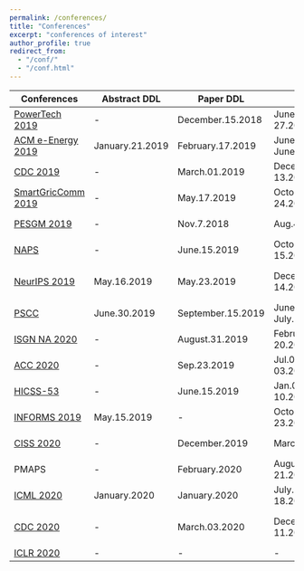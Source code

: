 ```yaml
---
permalink: /conferences/
title: "Conferences"
excerpt: "conferences of interest"
author_profile: true
redirect_from: 
  - "/conf/"
  - "/conf.html"
---
```


| Conferences                                                                        | Abstract DDL | Paper DDL    | Date                | Location     | Status            |
|------------------------------------------------------------------------------------|--------------|--------------|---------------------|--------------|-------------------|
| [PowerTech 2019](https://attend.ieee.org/powertech-2019/)       | -           |   December.15.2018    |  June.23-27.2019    | Milano, Italy |    -           |
| [ACM e-Energy 2019](https://energy.acm.org/conferences/eenergy/2019/)       | January.21.2019            |    February.17.2019     |  June.25-June.28.2019    | Phoenix, AZ |    -           |
| [CDC 2019](http://cdc2019.ieeecss.org/)      | -            |    March.01.2019 |  December.11-13.2019                   | Nice, France |   -        |
| [SmartGricComm 2019](https://sgc2019.ieee-smartgridcomm.org/)       | -            |    May.17.2019     |  October.21-24.2020    | Beijing, China |    -           |
| [PESGM 2019](http://pes-gm.org)  | -            | Nov.7.2018 | Aug.4-8.2019 | Atlanta, GA | ccc (poster) |
| [NAPS](https://www.wichita.edu/academics/engineering/naps2019/index.php)   | -            |    June.15.2019       |        October.13-15.2019             |    Wichita, Kansas        |         c-UC (submitted)          |
|  [NeurIPS 2019](https://nips.cc/Conferences/2019/Dates)     |  May.16.2019    |  May.23.2019    |         December.8-14.2019            |      Vancouver, British Columbia      |              - |
|  [PSCC](https://pscc2020.pt/)     |  June.30.2019    |  September.15.2019    |         June.29–July.3, 2020            |      Porto, Portugal        |              - |
| [ISGN NA 2020](https://ieee-isgt.org/)      | -            |   August.31.2019      |  February.17-20.2019                   |          Washington, DC    |         -          |
| [ACC 2020](http://acc2020.a2c2.org/)                                                | -            | Sep.23.2019  | Jul.01-03.2019      | Denver, CO |  -               |
| [HICSS-53](http://hicss.hawaii.edu/tracks-and-minitracks/authors/)                 | -            | June.15.2019 | Jan.07-10.2019      | Maui, HI      | - |
| [INFORMS 2019](http://meetings2.informs.org/wordpress/seattle2019/) | May.15.2019  | -            | October.20-23.2019 | Seattle, WA   | Attending                |
| [CISS 2020](https://ee-ciss.princeton.edu/submit-paper.html) | -  | December.2019           | March.2020 | Princeton, NJ   | -                |
| PMAPS                                                                               | -            |    February.2020          |    August.18-21.2020      |         Liege, Belgium     |                   - |
| [ICML 2020](https://icml.cc/Conferences/2020/Dates)      | January.2020           |  January.2020     |  July.13-18.2020        |     Vienna, Austria   |    -               |
| [CDC 2020](http://cdc2020.ieeecss.org/)      | -            |    March.03.2020 |  December.8-11.2020                   | Jeju Island, Republic of Korea |   -        |
| [ICLR 2020](https://iclr.cc/)      | -            |    - |  -  | - |   -        |